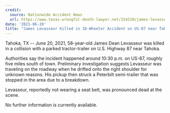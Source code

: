 ```yaml
---
credit:
  source: Nationwide Accident News
  url: https://www.texas-wrongful-death-lawyer.net/154210/james-levasseur-18w-accident-us-87-tahoka-tx.htm
date: '2021-06-20'
title: "James Levasseur Killed in 18-Wheeler Accident on US-87 near Tahoka, TX"
---
```

Tahoka, TX -- June 20, 2021, 58-year-old James Dean Levasseur was killed in a collision with a parked tractor-trailer on U.S. Highway 87 near Tahoka.

Authorities say the incident happened around 10:30 p.m. on US-87, roughly five miles south of town. Preliminary investigation suggests Levasseur was traveling on the roadway when he drifted onto the right shoulder for unknown reasons. His pickup then struck a Peterbilt semi-trailer that was stopped in the area due to a breakdown.

Levasseur, reportedly not wearing a seat belt, was pronounced dead at the scene.

No further information is currently available.
